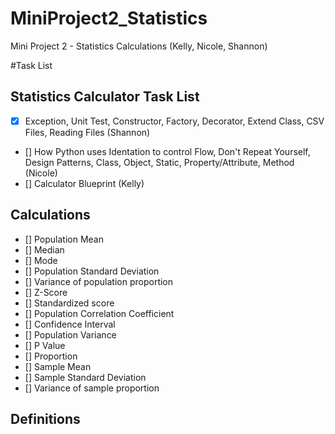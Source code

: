 # MiniProject2_Statistics
Mini Project 2 - Statistics Calculations (Kelly, Nicole, Shannon)

#Task List
## Statistics Calculator Task List

- [x] Exception, Unit Test, Constructor, Factory, Decorator, Extend Class, CSV Files, Reading Files (Shannon)
- [] How Python uses Identation to control Flow, Don't Repeat Yourself, Design Patterns, Class, Object, Static, Property/Attribute, Method (Nicole)
- [] Calculator Blueprint (Kelly)


## Calculations

- [] Population Mean
- [] Median
- [] Mode
- [] Population Standard Deviation
- [] Variance of population proportion
- [] Z-Score
- [] Standardized score
- [] Population Correlation Coefficient
- [] Confidence Interval
- [] Population Variance
- [] P Value
- [] Proportion
- [] Sample Mean
- [] Sample Standard Deviation
- [] Variance of sample proportion

## Definitions

